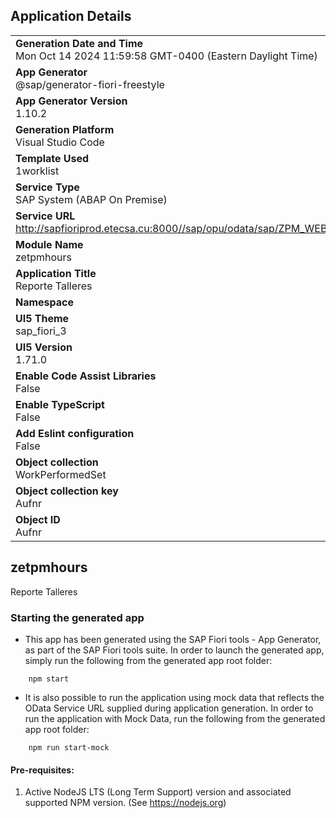 ## Application Details
|               |
| ------------- |
|**Generation Date and Time**<br>Mon Oct 14 2024 11:59:58 GMT-0400 (Eastern Daylight Time)|
|**App Generator**<br>@sap/generator-fiori-freestyle|
|**App Generator Version**<br>1.10.2|
|**Generation Platform**<br>Visual Studio Code|
|**Template Used**<br>1worklist|
|**Service Type**<br>SAP System (ABAP On Premise)|
|**Service URL**<br>http://sapfioriprod.etecsa.cu:8000//sap/opu/odata/sap/ZPM_WEB_FIORI_SRV
|**Module Name**<br>zetpmhours|
|**Application Title**<br>Reporte Talleres|
|**Namespace**<br>|
|**UI5 Theme**<br>sap_fiori_3|
|**UI5 Version**<br>1.71.0|
|**Enable Code Assist Libraries**<br>False|
|**Enable TypeScript**<br>False|
|**Add Eslint configuration**<br>False|
|**Object collection**<br>WorkPerformedSet|
|**Object collection key**<br>Aufnr|
|**Object ID**<br>Aufnr|

## zetpmhours

Reporte Talleres

### Starting the generated app

-   This app has been generated using the SAP Fiori tools - App Generator, as part of the SAP Fiori tools suite.  In order to launch the generated app, simply run the following from the generated app root folder:

```
    npm start
```

- It is also possible to run the application using mock data that reflects the OData Service URL supplied during application generation.  In order to run the application with Mock Data, run the following from the generated app root folder:

```
    npm run start-mock
```

#### Pre-requisites:

1. Active NodeJS LTS (Long Term Support) version and associated supported NPM version.  (See https://nodejs.org)


